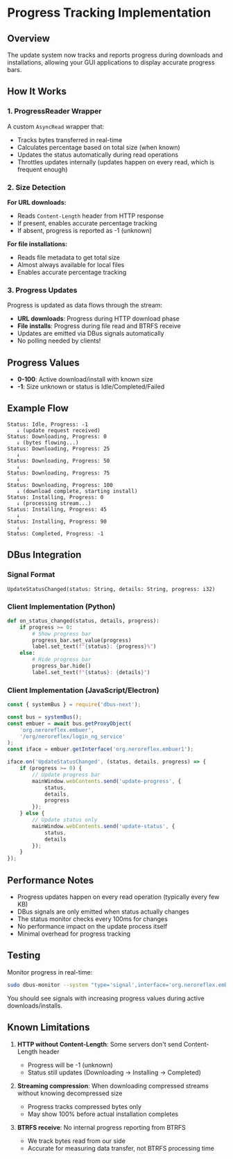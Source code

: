 # Progress Tracking Implementation

## Overview

The update system now tracks and reports progress during downloads and installations, allowing your GUI applications to display accurate progress bars.

## How It Works

### 1. ProgressReader Wrapper

A custom `AsyncRead` wrapper that:
- Tracks bytes transferred in real-time
- Calculates percentage based on total size (when known)
- Updates the status automatically during read operations
- Throttles updates internally (updates happen on every read, which is frequent enough)

### 2. Size Detection

**For URL downloads:**
- Reads `Content-Length` header from HTTP response
- If present, enables accurate percentage tracking
- If absent, progress is reported as -1 (unknown)

**For file installations:**
- Reads file metadata to get total size
- Almost always available for local files
- Enables accurate percentage tracking

### 3. Progress Updates

Progress is updated as data flows through the stream:
- **URL downloads**: Progress during HTTP download phase
- **File installs**: Progress during file read and BTRFS receive
- Updates are emitted via DBus signals automatically
- No polling needed by clients!

## Progress Values

- **0-100**: Active download/install with known size
- **-1**: Size unknown or status is Idle/Completed/Failed

## Example Flow

```
Status: Idle, Progress: -1
   ↓ (update request received)
Status: Downloading, Progress: 0
   ↓ (bytes flowing...)
Status: Downloading, Progress: 25
   ↓
Status: Downloading, Progress: 50
   ↓
Status: Downloading, Progress: 75
   ↓
Status: Downloading, Progress: 100
   ↓ (download complete, starting install)
Status: Installing, Progress: 0
   ↓ (processing stream...)
Status: Installing, Progress: 45
   ↓
Status: Installing, Progress: 90
   ↓
Status: Completed, Progress: -1
```

## DBus Integration

### Signal Format

```
UpdateStatusChanged(status: String, details: String, progress: i32)
```

### Client Implementation (Python)

```python
def on_status_changed(status, details, progress):
    if progress >= 0:
        # Show progress bar
        progress_bar.set_value(progress)
        label.set_text(f"{status}: {progress}%")
    else:
        # Hide progress bar
        progress_bar.hide()
        label.set_text(f"{status}: {details}")
```

### Client Implementation (JavaScript/Electron)

```javascript
const { systemBus } = require('dbus-next');

const bus = systemBus();
const embuer = await bus.getProxyObject(
    'org.neroreflex.embuer',
    '/org/neroreflex/login_ng_service'
);
const iface = embuer.getInterface('org.neroreflex.embuer1');

iface.on('UpdateStatusChanged', (status, details, progress) => {
    if (progress >= 0) {
        // Update progress bar
        mainWindow.webContents.send('update-progress', {
            status,
            details,
            progress
        });
    } else {
        // Update status only
        mainWindow.webContents.send('update-status', {
            status,
            details
        });
    }
});
```

## Performance Notes

- Progress updates happen on every read operation (typically every few KB)
- DBus signals are only emitted when status actually changes
- The status monitor checks every 100ms for changes
- No performance impact on the update process itself
- Minimal overhead for progress tracking

## Testing

Monitor progress in real-time:

```bash
sudo dbus-monitor --system "type='signal',interface='org.neroreflex.embuer1',member='UpdateStatusChanged'"
```

You should see signals with increasing progress values during active downloads/installs.

## Known Limitations

1. **HTTP without Content-Length**: Some servers don't send Content-Length header
   - Progress will be -1 (unknown)
   - Status still updates (Downloading → Installing → Completed)

2. **Streaming compression**: When downloading compressed streams without knowing decompressed size
   - Progress tracks compressed bytes only
   - May show 100% before actual installation completes

3. **BTRFS receive**: No internal progress reporting from BTRFS
   - We track bytes read from our side
   - Accurate for measuring data transfer, not BTRFS processing time


